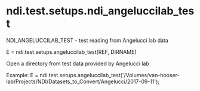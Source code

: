 # ndi.test.setups.ndi_angeluccilab_test

  NDI_ANGELUCCILAB_TEST - test reading from Angelucci lab data
 
  E = ndi.test.setups.angeluccilab_test(REF, DIRNAME)
 
  Open a directory from test data provided by Angelucci lab 
 
  Example:
    E = ndi.test.setups.angeluccilab_test('/Volumes/van-hooser-lab/Projects/NDI/Datasets_to_Convert/Angelucci/2017-09-11');
